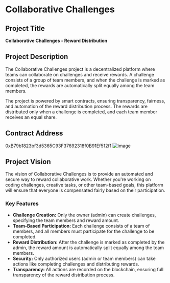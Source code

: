# Collaborative Challenges

## Project Title
**Collaborative Challenges - Reward Distribution**

## Project Description
The Collaborative Challenges project is a decentralized platform where teams can collaborate on challenges and receive rewards. A challenge consists of a group of team members, and when the challenge is marked as completed, the rewards are automatically split equally among the team members.

The project is powered by smart contracts, ensuring transparency, fairness, and automation of the reward distribution process. The rewards are distributed only when a challenge is completed, and each team member receives an equal share.

## Contract Address
0xB79b1823bf3d5365C93F37692318f0B91Ef512f1
![image](https://github.com/user-attachments/assets/5146ae30-c2c4-483e-bab8-23c0b2160fe6)


## Project Vision
The vision of Collaborative Challenges is to provide an automated and secure way to reward collaborative work. Whether you're working on coding challenges, creative tasks, or other team-based goals, this platform will ensure that everyone is compensated fairly based on their participation.

### Key Features
- **Challenge Creation:** Only the owner (admin) can create challenges, specifying the team members and reward amount.
- **Team-Based Participation:** Each challenge consists of a team of members, and all members must participate for the challenge to be completed.
- **Reward Distribution:** After the challenge is marked as completed by the admin, the reward amount is automatically split equally among the team members.
- **Security:** Only authorized users (admin or team members) can take actions like completing challenges and distributing rewards.
- **Transparency:** All actions are recorded on the blockchain, ensuring full transparency of the reward distribution process.


